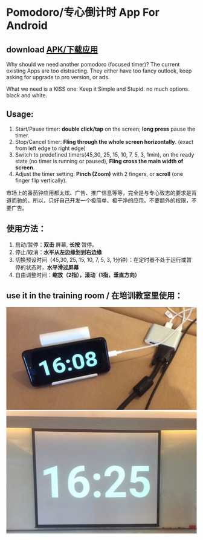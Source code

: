 # Pomodoro/专心倒计时 App For Android

## download [APK/下载应用][0]

Why should we need another pomodoro (focused timer)? The current existing Apps are too distracting. They either have too fancy outlook, keep asking for upgrade to pro version, or ads. 

What we need is a KISS one: Keep it Simple and Stupid. no much options. black and white. 

## Usage:

1. Start/Pause timer: **double click/tap** on the screen; **long press** pause the timer.
2. Stop/Cancel timer: **Fling through the whole screen horizontally**. (exact from left edge to right edge)
3. Switch to predefined timers(45,30, 25, 15, 10, 7, 5, 3, 1min), on the ready state (no timer is running or paused), **Fling cross the main width of screen**. 
4. Adjust the timer setting: **Pinch (Zoom)** with 2 fingers, or **scroll** (one finger flip vertically).

市场上的番茄钟应用都太炫、广告、推广信息等等，完全是与专心致志的要求是背道而驰的。所以，只好自己开发一个极简单、极干净的应用。不要额外的权限，不要广告。

## 使用方法：

1. 启动/暂停：**双击** 屏幕, **长按** 暂停。
2. 停止/取消：**水平从左边缘划到右边缘**
3. 切换预设时间（45,30, 25, 15, 10, 7, 5, 3, 1分钟）：在定时器不处于运行或暂停的状态时，**水平滑过屏幕**
4. 自由调整时间：**缩放（2指），滚动（1指，垂直方向）**


## use it in the training room / 在培训教室里使用：

![手机连接](./screenshots/2.jpg "Android Phone Connection")
![投影屏幕](./screenshots/1.jpg "Projector Screen")

[0]:https://github.com/stevechenzy/Pomodoro/raw/master/apk/app-release.apk
